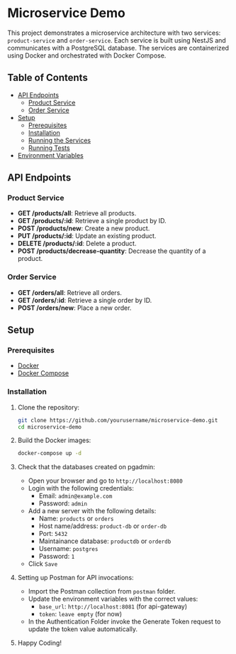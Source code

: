 # Microservice Demo

This project demonstrates a microservice architecture with two services: `product-service` and `order-service`. Each service is built using NestJS and communicates with a PostgreSQL database. The services are containerized using Docker and orchestrated with Docker Compose.

## Table of Contents

- [API Endpoints](#api-endpoints)
  - [Product Service](#product-service)
  - [Order Service](#order-service)
- [Setup](#setup)
  - [Prerequisites](#prerequisites)
  - [Installation](#installation)
  - [Running the Services](#running-the-services)
  - [Running Tests](#running-tests)
- [Environment Variables](#environment-variables)

## API Endpoints

### Product Service

- **GET /products/all**: Retrieve all products.
- **GET /products/:id**: Retrieve a single product by ID.
- **POST /products/new**: Create a new product.
- **PUT /products/:id**: Update an existing product.
- **DELETE /products/:id**: Delete a product.
- **POST /products/decrease-quantity**: Decrease the quantity of a product.

### Order Service

- **GET /orders/all**: Retrieve all orders.
- **GET /orders/:id**: Retrieve a single order by ID.
- **POST /orders/new**: Place a new order.

## Setup

### Prerequisites

- [Docker](https://www.docker.com/get-started)
- [Docker Compose](https://docs.docker.com/compose/install/)

### Installation

1. Clone the repository:

   ```sh
   git clone https://github.com/yourusername/microservice-demo.git
   cd microservice-demo

   ```

2. Build the Docker images:

   ```sh
   docker-compose up -d
   ```

3. Check that the databases created on pgadmin:

   - Open your browser and go to `http://localhost:8080`
   - Login with the following credentials:
     - Email: `admin@example.com`
     - Password: `admin`
   - Add a new server with the following details:
     - Name: `products` or `orders`
     - Host name/address: `product-db` or `order-db`
     - Port: `5432`
     - Maintainance database: `productdb` or `orderdb`
     - Username: `postgres`
     - Password: `1`
   - Click `Save`

4. Setting up Postman for API invocations:

   - Import the Postman collection from `postman` folder.
   - Update the environment variables with the correct values:
     - `base_url`: `http://localhost:8081` (for api-gateway)
     - `token`: `leave empty` (for now)
   - In the Authentication Folder invoke the Generate Token request to update the token value automatically.

5. Happy Coding!
